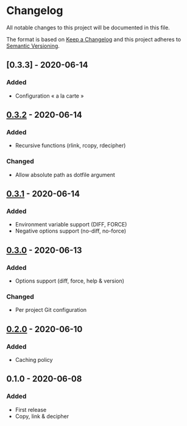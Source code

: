 # Changelog
All notable changes to this project will be documented in this file.

The format is based on [Keep a Changelog](http://keepachangelog.com/en/1.0.0/)
and this project adheres to [Semantic Versioning](http://semver.org/spec/v2.0.0.html).

<!--
## [Unreleased]
### Added
### Changed
### Deprecated
### Removed
### Fixed
### Security
-->

## [0.3.3] - 2020-06-14

### Added

- Configuration « a la carte »

## [0.3.2] - 2020-06-14

### Added

- Recursive functions (rlink, rcopy, rdecipher)

### Changed

- Allow absolute path as dotfile argument

## [0.3.1] - 2020-06-14

### Added

- Environment variable support (DIFF, FORCE)
- Negative options support (no-diff, no-force)

## [0.3.0] - 2020-06-13

### Added

- Options support (diff, force, help & version)

### Changed

- Per project Git configuration

## [0.2.0] - 2020-06-10

### Added

- Caching policy

## 0.1.0 - 2020-06-08

### Added

- First release
- Copy, link & decipher

[Unreleased]: https://github.com/akarzim/dotfiles/compare/0.3.2...master
[0.3.2]: https://github.com/akarzim/dotfiles/compare/0.3.1...0.3.2
[0.3.1]: https://github.com/akarzim/dotfiles/compare/0.3.0...0.3.1
[0.3.0]: https://github.com/akarzim/dotfiles/compare/0.2.0...0.3.0
[0.2.0]: https://github.com/akarzim/dotfiles/compare/0.1.0...0.2.0
